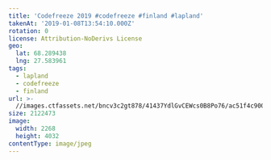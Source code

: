 ```yaml
---
title: 'Codefreeze 2019 #codefreeze #finland #lapland'
takenAt: '2019-01-08T13:54:10.000Z'
rotation: 0
license: Attribution-NoDerivs License
geo:
  lat: 68.289438
  lng: 27.583961
tags:
  - lapland
  - codefreeze
  - finland
url: >-
  //images.ctfassets.net/bncv3c2gt878/41437YdlGvCEWcs0B8Po76/ac51f4c900a91d45fa7054445d448c41/codefreeze-2019-codefreeze-finland-lapland_39773155313_o
size: 2122473
image:
  width: 2268
  height: 4032
contentType: image/jpeg
---
```


